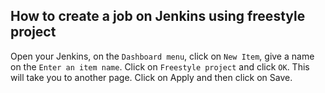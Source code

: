 ## How to create a job on Jenkins using freestyle project
Open your Jenkins, on the `Dashboard menu`, click on `New Item`, give a name on the `Enter an item name`. Click on `Freestyle project` and click `OK`. This will take you to another page. Click on Apply and then click on Save.